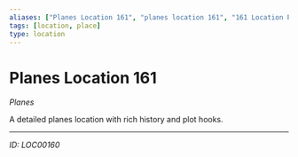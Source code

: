 ```yaml
---
aliases: ["Planes Location 161", "planes location 161", "161 Location Planes"]
tags: [location, place]
type: location
---
```


# Planes Location 161

*Planes*

A detailed planes location with rich history and plot hooks.

---
*ID: LOC00160*